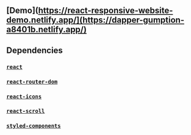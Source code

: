## [Demo](https://react-responsive-website-demo.netlify.app/](https://dapper-gumption-a8401b.netlify.app/)

##  Dependencies

### [`react`](https://reactjs.org/)

### [`react-router-dom`](https://v5.reactrouter.com/web/guides/quick-start)

### [`react-icons`](https://react-icons.github.io/react-icons/)

### [`react-scroll`](https://www.npmjs.com/package/react-scroll)

### [`styled-components`](https://styled-components.com/)
